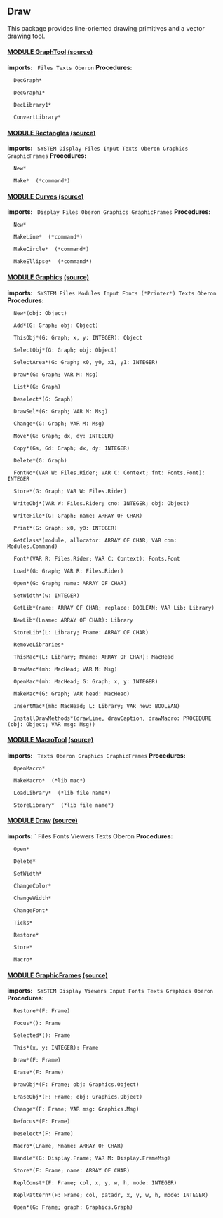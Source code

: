 ## Draw
This package provides line-oriented drawing primitives and a vector drawing tool.



#### [MODULE GraphTool](https://github.com/io-core/doc/blob/main/stdlib/Draw/GraphTool.md) [(source)](https://github.com/io-core/Draw/blob/main/GraphTool.Mod)

  **imports:** ` Files Texts Oberon`
**Procedures:**
```
  DecGraph*

  DecGraph1*

  DecLibrary1*

  ConvertLibrary*

```


#### [MODULE Rectangles](https://github.com/io-core/doc/blob/main/stdlib/Draw/Rectangles.md) [(source)](https://github.com/io-core/Draw/blob/main/Rectangles.Mod)

  **imports:** ` SYSTEM Display Files Input Texts Oberon Graphics GraphicFrames`
**Procedures:**
```
  New*

  Make*  (*command*)

```


#### [MODULE Curves](https://github.com/io-core/doc/blob/main/stdlib/Draw/Curves.md) [(source)](https://github.com/io-core/Draw/blob/main/Curves.Mod)

  **imports:** ` Display Files Oberon Graphics GraphicFrames`
**Procedures:**
```
  New*

  MakeLine*  (*command*)

  MakeCircle*  (*command*)

  MakeEllipse*  (*command*)

```


#### [MODULE Graphics](https://github.com/io-core/doc/blob/main/stdlib/Draw/Graphics.md) [(source)](https://github.com/io-core/Draw/blob/main/Graphics.Mod)

  **imports:** ` SYSTEM Files Modules Input Fonts (*Printer*) Texts Oberon`
**Procedures:**
```
  New*(obj: Object)

  Add*(G: Graph; obj: Object)

  ThisObj*(G: Graph; x, y: INTEGER): Object

  SelectObj*(G: Graph; obj: Object)

  SelectArea*(G: Graph; x0, y0, x1, y1: INTEGER)

  Draw*(G: Graph; VAR M: Msg)

  List*(G: Graph)

  Deselect*(G: Graph)

  DrawSel*(G: Graph; VAR M: Msg)

  Change*(G: Graph; VAR M: Msg)

  Move*(G: Graph; dx, dy: INTEGER)

  Copy*(Gs, Gd: Graph; dx, dy: INTEGER)

  Delete*(G: Graph)

  FontNo*(VAR W: Files.Rider; VAR C: Context; fnt: Fonts.Font): INTEGER

  Store*(G: Graph; VAR W: Files.Rider)

  WriteObj*(VAR W: Files.Rider; cno: INTEGER; obj: Object)

  WriteFile*(G: Graph; name: ARRAY OF CHAR)

  Print*(G: Graph; x0, y0: INTEGER)

  GetClass*(module, allocator: ARRAY OF CHAR; VAR com: Modules.Command)

  Font*(VAR R: Files.Rider; VAR C: Context): Fonts.Font

  Load*(G: Graph; VAR R: Files.Rider)

  Open*(G: Graph; name: ARRAY OF CHAR)

  SetWidth*(w: INTEGER)

  GetLib*(name: ARRAY OF CHAR; replace: BOOLEAN; VAR Lib: Library)

  NewLib*(Lname: ARRAY OF CHAR): Library

  StoreLib*(L: Library; Fname: ARRAY OF CHAR)

  RemoveLibraries*

  ThisMac*(L: Library; Mname: ARRAY OF CHAR): MacHead

  DrawMac*(mh: MacHead; VAR M: Msg)

  OpenMac*(mh: MacHead; G: Graph; x, y: INTEGER)

  MakeMac*(G: Graph; VAR head: MacHead)

  InsertMac*(mh: MacHead; L: Library; VAR new: BOOLEAN)

  InstallDrawMethods*(drawLine, drawCaption, drawMacro: PROCEDURE (obj: Object; VAR msg: Msg))

```


#### [MODULE MacroTool](https://github.com/io-core/doc/blob/main/stdlib/Draw/MacroTool.md) [(source)](https://github.com/io-core/Draw/blob/main/MacroTool.Mod)

  **imports:** ` Texts Oberon Graphics GraphicFrames`
**Procedures:**
```
  OpenMacro*

  MakeMacro*  (*lib mac*)

  LoadLibrary*  (*lib file name*)

  StoreLibrary*  (*lib file name*)

```


#### [MODULE Draw](https://github.com/io-core/doc/blob/main/stdlib/Draw/Draw.md) [(source)](https://github.com/io-core/Draw/blob/main/Draw.Mod)

  **imports:** ` Files Fonts Viewers Texts Oberon
**Procedures:**
```
  Open*

  Delete*

  SetWidth*

  ChangeColor*

  ChangeWidth*

  ChangeFont*

  Ticks*

  Restore*

  Store*

  Macro*

```


#### [MODULE GraphicFrames](https://github.com/io-core/doc/blob/main/stdlib/Draw/GraphicFrames.md) [(source)](https://github.com/io-core/Draw/blob/main/GraphicFrames.Mod)

  **imports:** ` SYSTEM Display Viewers Input Fonts Texts Graphics Oberon`
**Procedures:**
```
  Restore*(F: Frame)

  Focus*(): Frame

  Selected*(): Frame

  This*(x, y: INTEGER): Frame

  Draw*(F: Frame)

  Erase*(F: Frame)

  DrawObj*(F: Frame; obj: Graphics.Object)

  EraseObj*(F: Frame; obj: Graphics.Object)

  Change*(F: Frame; VAR msg: Graphics.Msg)

  Defocus*(F: Frame)

  Deselect*(F: Frame)

  Macro*(Lname, Mname: ARRAY OF CHAR)

  Handle*(G: Display.Frame; VAR M: Display.FrameMsg)

  Store*(F: Frame; name: ARRAY OF CHAR)

  ReplConst*(F: Frame; col, x, y, w, h, mode: INTEGER)

  ReplPattern*(F: Frame; col, patadr, x, y, w, h, mode: INTEGER)

  Open*(G: Frame; graph: Graphics.Graph) 

```

